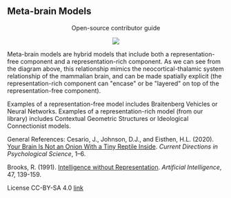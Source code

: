 ## Meta-brain Models
<p align="center">
Open-source contributor guide  
</p>
<p align="center">
  <img src="https://github.com/Orthogonal-Research-Lab/Meta-brain-Models/blob/master/Assets%20and%20Media/Meta-brain%20Model%20I.png"><BR> 
</p>  
  
Meta-brain models are hybrid models that include both a representation-free component and a representation-rich component. As we can see from the diagram above, this relationship mimics the neocortical-thalamic system relationship of the mammalian brain, and can be made spatially explicit (the representation-rich component can "encase" or be "layered" on top of the representation-free component).

Examples of a representation-free model includes Braitenberg Vehicles or Neural Networks. Examples of a representation-rich model (from our library) includes Contextual Geometric Structures or Ideological Connectionist models.

General References:
Cesario, J., Johnson, D.J., and Eisthen, H.L. (2020). [Your Brain Is Not an Onion With a Tiny Reptile Inside](https://journals.sagepub.com/eprint/TWK8BX6W2M4FFRTYXBZD/full). _Current Directions in Psychological Science_, 1–6.

Brooks, R. (1991). [Intelligence without Representation](http://www2.denizyuret.com/ref/brooks/brooks.pdf). _Artificial Intelligence_, 47, 139-159.


License CC-BY-SA 4.0 [link](https://github.com/Orthogonal-Research-Lab/Meta-brain-Models/blob/master/CC-BY-SA%204.0%20License.md)  

